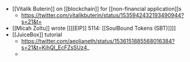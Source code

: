 - [[Vitalik Buterin]] on [[blockchain]] for [[non-financial application]]s
    - https://twitter.com/vitalikbuterin/status/1535942432193490944?s=21&t=
- [[Micah Zoltu]] wrote [[[[EIP]] 5114: [[SoulBound Tokens (SBT)]]]]
- [[JuiceBox]] tutorial
    - https://twitter.com/aeolianeth/status/1536151885568016384?s=21&t=KjhQI_EcFZsSUz4_
    - 
